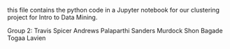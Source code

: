 this file contains the python code in a Jupyter notebook for our clustering project for Intro to Data Mining.

Group 2:
Travis Spicer
Andrews Palaparthi
Sanders Murdock
Shon Bagade
Togaa Lavien
